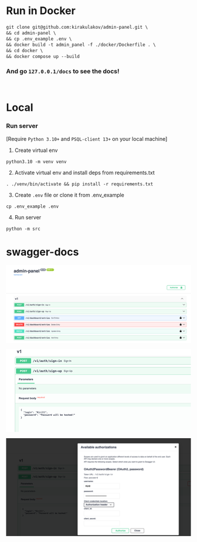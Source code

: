 # Run in Docker
```
git clone git@github.com:kirakulakov/admin-panel.git \
&& cd admin-panel \
&& cp .env_example .env \
&& docker build -t admin_panel -f ./docker/Dockerfile . \
&& cd docker \
&& docker compose up --build
```
### And go `127.0.0.1/docs` to see the docs!

<br>


# Local

### Run server
[Require `Python 3.10+` and `PSQL-client 13+` on your local machine]

1. Create virtual env
```shell
python3.10 -m venv venv
```
2. Activate virtual env and install deps from requirements.txt
```shell
. ./venv/bin/activate && pip install -r requirements.txt
```
3. Create `.env` file or clone it from .env_example
```shell
cp .env_example .env
```
4. Run server
```shell
python -m src
```

# swagger-docs

![openapi-docs](./doc/images/swagger_apis.png)

![openapi-docs](./doc/images/swagger_password_hash.png)

![openapi-docs](./doc/images/swagger_auth.png)

